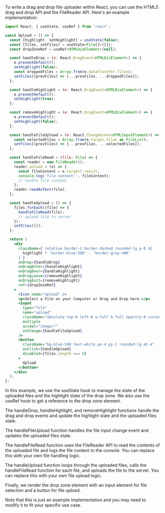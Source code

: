 To write a drag and drop file uploader within React, you can use the HTML5 drag and drop API and the FileReader API. Here's an example implementation:

```jsx
import React, { useState, useRef } from 'react';

const Upload = () => {
  const [highlight, setHighlight] = useState(false);
  const [files, setFiles] = useState<File[]>([]);
  const dropZoneRef = useRef<HTMLDivElement>(null);

  const handleDrop = (e: React.DragEvent<HTMLDivElement>) => {
    e.preventDefault();
    setHighlight(false);
    const droppedFiles = Array.from(e.dataTransfer.files);
    setFiles((prevFiles) => [...prevFiles, ...droppedFiles]);
  };

  const handleHighlight = (e: React.DragEvent<HTMLDivElement>) => {
    e.preventDefault();
    setHighlight(true);
  };

  const removeHighlight = (e: React.DragEvent<HTMLDivElement>) => {
    e.preventDefault();
    setHighlight(false);
  };

  const handleFileUpload = (e: React.ChangeEvent<HTMLInputElement>) => {
    const selectedFiles = Array.from(e.target.files as FileList);
    setFiles((prevFiles) => [...prevFiles, ...selectedFiles]);
  };

  const handleFileRead = (file: File) => {
    const reader = new FileReader();
    reader.onload = (e) => {
      const fileContent = e.target?.result;
      console.log('file content:', fileContent);
      // handle file content
    };
    reader.readAsText(file);
  };

  const handleUpload = () => {
    files.forEach((file) => {
      handleFileRead(file);
      // upload file to server
    });
    setFiles([]);
  };

  return (
    <div
      className={`relative border-2 border-dashed rounded-lg p-8 ${
        highlight ? 'border-blue-500' : 'border-gray-400'
      }`}
      onDrop={handleDrop}
      onDragEnter={handleHighlight}
      onDragOver={handleHighlight}
      onDragLeave={removeHighlight}
      onDragExit={removeHighlight}
      ref={dropZoneRef}
    >
      <Icon name="upload" />
      <p>Select a File on your Computer or Drag and Drop here.</p>
      <input
        type="file"
        name="upload"
        className="absolute top-0 left-0 w-full h-full opacity-0 cursor-pointer"
        multiple
        accept="image/*"
        onChange={handleFileUpload}
      />
      <button
        className="bg-blue-500 text-white px-4 py-2 rounded-lg mt-4"
        onClick={handleUpload}
        disabled={files.length === 0}
      >
        Upload
      </button>
    </div>
  );
};
```

In this example, we use the useState hook to manage the state of the uploaded files and the highlight state of the drop zone. We also use the useRef hook to get a reference to the drop zone element.

The handleDrop, handleHighlight, and removeHighlight functions handle the drag and drop events and update the highlight state and the uploaded files state.

The handleFileUpload function handles the file input change event and updates the uploaded files state.

The handleFileRead function uses the FileReader API to read the contents of the uploaded file and logs the file content to the console. You can replace this with your own file handling logic.

The handleUpload function loops through the uploaded files, calls the handleFileRead function for each file, and uploads the file to the server. You can replace this with your own file upload logic.

Finally, we render the drop zone element with an input element for file selection and a button for file upload.

Note that this is just an example implementation and you may need to modify it to fit your specific use case.
